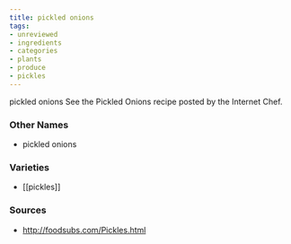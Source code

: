 ```yaml
---
title: pickled onions
tags:
- unreviewed
- ingredients
- categories
- plants
- produce
- pickles
---
```

pickled onions See the Pickled Onions recipe posted by the Internet Chef.

### Other Names

* pickled onions

### Varieties

* [[pickles]]

### Sources
* http://foodsubs.com/Pickles.html
